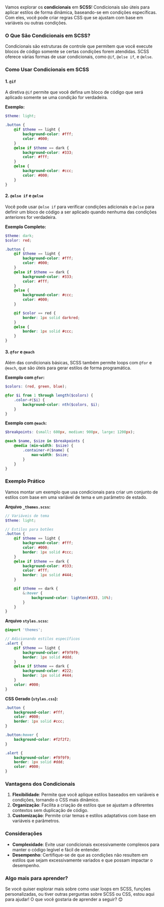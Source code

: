 Vamos explorar os **condicionais** em **SCSS**! Condicionais são úteis para aplicar estilos de forma dinâmica, baseando-se em condições específicas. Com eles, você pode criar regras CSS que se ajustam com base em variáveis ou outras condições.

### O Que São Condicionais em SCSS?

Condicionais são estruturas de controle que permitem que você execute blocos de código somente se certas condições forem atendidas. SCSS oferece várias formas de usar condicionais, como `@if`, `@else if`, e `@else`.

### Como Usar Condicionais em SCSS

#### 1. **`@if`**

A diretiva `@if` permite que você defina um bloco de código que será aplicado somente se uma condição for verdadeira.

**Exemplo:**

```scss
$theme: light;

.button {
    @if $theme == light {
        background-color: #fff;
        color: #000;
    }
    @else if $theme == dark {
        background-color: #333;
        color: #fff;
    }
    @else {
        background-color: #ccc;
        color: #000;
    }
}
```

#### 2. **`@else if` e `@else`**

Você pode usar `@else if` para verificar condições adicionais e `@else` para definir um bloco de código a ser aplicado quando nenhuma das condições anteriores for verdadeira.

**Exemplo Completo:**

```scss
$theme: dark;
$color: red;

.button {
    @if $theme == light {
        background-color: #fff;
        color: #000;
    }
    @else if $theme == dark {
        background-color: #333;
        color: #fff;
    }
    @else {
        background-color: #ccc;
        color: #000;
    }

    @if $color == red {
        border: 1px solid darkred;
    }
    @else {
        border: 1px solid #ccc;
    }
}
```

#### 3. **`@for` e `@each`**

Além das condicionais básicas, SCSS também permite loops com `@for` e `@each`, que são úteis para gerar estilos de forma programática.

**Exemplo com `@for`:**

```scss
$colors: (red, green, blue);

@for $i from 1 through length($colors) {
    .color-#{$i} {
        background-color: nth($colors, $i);
    }
}
```

**Exemplo com `@each`:**

```scss
$breakpoints: (small: 600px, medium: 900px, large: 1200px);

@each $name, $size in $breakpoints {
    @media (min-width: $size) {
        .container-#{$name} {
            max-width: $size;
        }
    }
}
```

### Exemplo Prático

Vamos montar um exemplo que usa condicionais para criar um conjunto de estilos com base em uma variável de tema e um parâmetro de estado.

**Arquivo `_themes.scss`:**

```scss
// Variáveis de tema
$theme: light;

// Estilos para botões
.button {
    @if $theme == light {
        background-color: #fff;
        color: #000;
        border: 1px solid #ccc;
    }
    @else if $theme == dark {
        background-color: #333;
        color: #fff;
        border: 1px solid #444;
    }

    @if $theme == dark {
        &:hover {
            background-color: lighten(#333, 10%);
        }
    }
}
```

**Arquivo `styles.scss`:**

```scss
@import 'themes';

// Adicionando estilos específicos
.alert {
    @if $theme == light {
        background-color: #f9f9f9;
        border: 1px solid #ddd;
    }
    @else if $theme == dark {
        background-color: #222;
        border: 1px solid #444;
    }
    color: #000;
}
```

**CSS Gerado (`styles.css`):**

```css
.button {
    background-color: #fff;
    color: #000;
    border: 1px solid #ccc;
}

.button:hover {
    background-color: #f2f2f2;
}

.alert {
    background-color: #f9f9f9;
    border: 1px solid #ddd;
    color: #000;
}
```

### Vantagens dos Condicionais

1. **Flexibilidade**: Permite que você aplique estilos baseados em variáveis e condições, tornando o CSS mais dinâmico.
2. **Organização**: Facilita a criação de estilos que se ajustam a diferentes contextos sem duplicação de código.
3. **Customização**: Permite criar temas e estilos adaptativos com base em variáveis e parâmetros.

### Considerações

- **Complexidade**: Evite usar condicionais excessivamente complexos para manter o código legível e fácil de entender.
- **Desempenho**: Certifique-se de que as condições não resultem em estilos que sejam excessivamente variados e que possam impactar o desempenho.

### Algo mais para aprender?

Se você quiser explorar mais sobre como usar loops em SCSS, funções personalizadas, ou tiver outras perguntas sobre SCSS ou CSS, estou aqui para ajudar! O que você gostaria de aprender a seguir? 😊